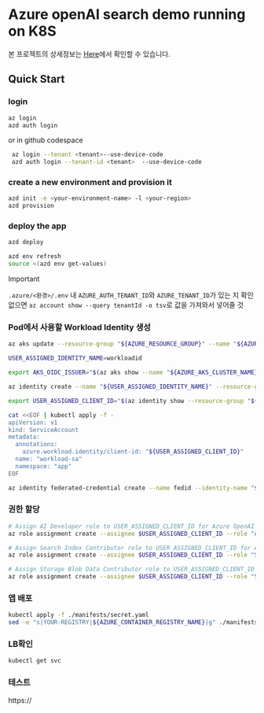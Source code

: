 # Azure openAI search demo running on K8S

본 프로젝트의 상세정보는 [Here](PROJECT_README.md)에서 확인할 수 있습니다.

## Quick Start

### login
```bash
az login
azd auth login
```
or in github codespace
```bash
 az login --tenant <tenant>--use-device-code
 azd auth login --tenant-id <tenant>  --use-device-code
```

### create a new environment and provision it
```bash
azd init -e <your-environment-name> -l <your-region>
azd provision

```

### deploy the app
```bash
azd deploy
```

```bash
azd env refresh
source <(azd env get-values)
```

>[!IMPORTANT]
>`.azure/<환경>/.env` 내 `AZURE_AUTH_TENANT_ID`와 `AZURE_TENANT_ID`가 있는 지 확인
> 없으면 `az account show --query tenantId -o tsv`로 값을 가져와서 넣어줄 것

### Pod에서 사용할 Workload Identity 생성


```bash
az aks update --resource-group "${AZURE_RESOURCE_GROUP}" --name "${AZURE_AKS_CLUSTER_NAME}" --enable-oidc-issuer --enable-workload-identity

USER_ASSIGNED_IDENTITY_NAME=workloadid

export AKS_OIDC_ISSUER="$(az aks show --name "${AZURE_AKS_CLUSTER_NAME}" --resource-group "${AZURE_RESOURCE_GROUP}" --query "oidcIssuerProfile.issuerUrl" --output tsv)"

az identity create --name "${USER_ASSIGNED_IDENTITY_NAME}" --resource-group "${AZURE_RESOURCE_GROUP}" --location "${AZURE_LOCATION}" --subscription "${AZURE_SUBSCRIPTION_ID}"

export USER_ASSIGNED_CLIENT_ID="$(az identity show --resource-group "${AZURE_RESOURCE_GROUP}" --name "${USER_ASSIGNED_IDENTITY_NAME}" --query 'clientId' --output tsv)"

cat <<EOF | kubectl apply -f -
apiVersion: v1
kind: ServiceAccount
metadata:
  annotations:
    azure.workload.identity/client-id: "${USER_ASSIGNED_CLIENT_ID}"
  name: "workload-sa"
  namespace: "app"
EOF

az identity federated-credential create --name fedid --identity-name "${USER_ASSIGNED_IDENTITY_NAME}" --resource-group "${AZURE_RESOURCE_GROUP}" --issuer "${AKS_OIDC_ISSUER}" --subject system:serviceaccount:app:workload-sa --audience api://AzureADTokenExchange

```
### 권한 할당
```bash
# Assign AI Developer role to USER_ASSIGNED_CLIENT_ID for Azure OpenAI Service
az role assignment create --assignee $USER_ASSIGNED_CLIENT_ID --role "Azure AI Developer" --scope $AZURE_OPENAI_SERVICE

# Assign Search Index Contributor role to USER_ASSIGNED_CLIENT_ID for Azure Search Service
az role assignment create --assignee $USER_ASSIGNED_CLIENT_ID --role "Search Index Data Contributor" --scope $AZURE_SEARCH_SERVICE

# Assign Storage Blob Data Contributor role to USER_ASSIGNED_CLIENT_ID for Azure Storage Account
az role assignment create --assignee $USER_ASSIGNED_CLIENT_ID --role "Storage Blob Data Contributor" --scope $AZURE_STORAGE_ACCOUNT
```

### 앱 배포
```bash
kubectl apply -f ./manifests/secret.yaml
sed -e "s|YOUR-REGISTRY|${AZURE_CONTAINER_REGISTRY_NAME}|g" ./manifests/app.yaml | kubectl apply -f -
```

### LB확인
```bash
kubectl get svc
```

### 테스트

https://<EXTERNAL-IP>